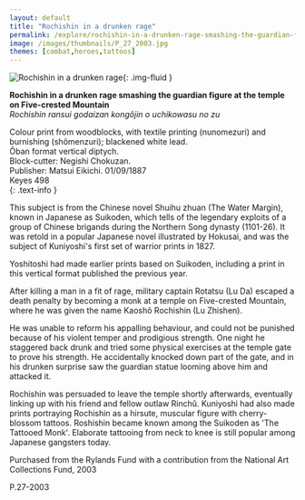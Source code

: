 ```yaml
---
layout: default
title: "Rochishin in a drunken rage"
permalink: /explore/rochishin-in-a-drunken-rage-smashing-the-guardian-figure
image: /images/thumbnails/P_27_2003.jpg
themes: [combat,heroes,tattoos]
---
```


![Rochishin in a drunken rage]({{site.baseurl}}/images/P_27_2003.jpg){: .img-fluid }

**Rochishin in a drunken rage smashing the guardian figure at the temple on Five-crested Mountain**  
_Rochishin ransui godaizan kongôjin o uchikowasu no zu_

Colour print from woodblocks, with textile printing (nunomezuri) and burnishing (shômenzuri); blackened white lead.  
Ôban format vertical diptych.  
Block-cutter: Negishi Chokuzan.  
Publisher: Matsui Eikichi. 01/09/1887  
Keyes 498  
{: .text-info }

This subject is from the Chinese novel Shuihu zhuan (The Water Margin), known in Japanese as Suikoden, which tells of the legendary exploits of a group of Chinese brigands during the Northern Song dynasty (1101-26). It was retold in a popular
Japanese novel illustrated by Hokusai, and was the subject of Kuniyoshi's
first set of warrior prints in 1827.

Yoshitoshi had made earlier prints based on Suikoden, including a print in this vertical format published the previous year.

After killing a man in a fit of rage, military captain Rotatsu (Lu Da) escaped a death
penalty by becoming a monk at a temple on Five-crested Mountain,
where he was given the name Kaoshô Rochishin (Lu Zhishen).

He was unable to reform his appalling behaviour, and could not be
punished because of his violent temper and prodigious strength.
One night he staggered back drunk and tried some physical exercises
at the temple gate to prove his strength. He accidentally knocked
down part of the gate, and in his drunken surprise saw the guardian
statue looming above him and attacked it.

Rochishin was persuaded
to leave the temple shortly afterwards, eventually linking up with
his friend and fellow outlaw Rinchû.
Kuniyoshi had also made prints portraying Rochishin as a hirsute, muscular figure with cherry-blossom tattoos. Roshishin became known among the Suikoden as
'The Tattooed Monk'. Elaborate tattooing from neck to knee is still
popular among Japanese gangsters today.

Purchased from the Rylands Fund with a contribution from the National Art Collections Fund, 2003

P.27-2003
